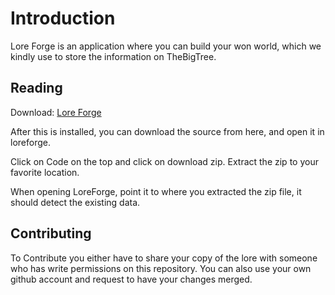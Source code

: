 # Introduction
Lore Forge is an application where you can build your won world, which we kindly use to store the information on TheBigTree.

## Reading

Download:
[Lore Forge](https://loreforge.com/)

After this is installed, you can download the source from here, and open it in loreforge.

Click on Code on the top and click on download zip.
Extract the zip to your favorite location.

When opening LoreForge, point it to where you extracted the zip file, it should detect the existing data.

## Contributing

To Contribute you either have to share your copy of the lore with someone who has write permissions on this repository.
You can also use your own github account and request to have your changes merged.